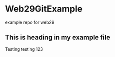 # Web29GitExample

example repo for web29

## This is heading in my example file

Testing testing 123

